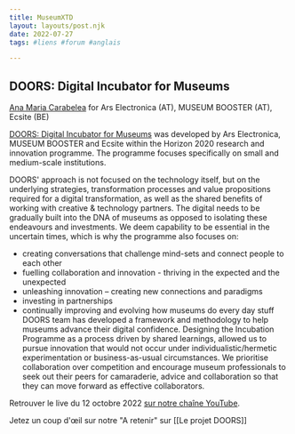 ```yaml
---
title: MuseumXTD  
layout: layouts/post.njk  
date: 2022-07-27
tags: #liens #forum #anglais

---
```

## DOORS: Digital Incubator for Museums
[Ana Maria Carabelea](https://www.linkedin.com/in/ana-carabelea/) for Ars Electronica (AT), MUSEUM BOOSTER (AT), Ecsite (BE)

[DOORS: Digital Incubator for Museums](https://ars.electronica.art/doors/en/) was developed by Ars Electronica, MUSEUM BOOSTER and Ecsite within the Horizon 2020 research and innovation programme. The programme focuses specifically on small and medium-scale institutions.
 
DOORS' approach is not focused on the technology itself, but on the underlying strategies, transformation processes and value propositions required for a digital transformation, as well as the shared benefits of working with creative & technology partners. The digital needs to be gradually built into the DNA of museums as opposed to isolating these endeavours and investments. We deem capability to be essential in the uncertain times, which is why the programme also focuses on:
- creating conversations that challenge mind-sets and connect people to each other
- fuelling collaboration and innovation - thriving in the expected and the unexpected
- unleashing innovation – creating new connections and paradigms
- investing in partnerships
- continually improving and evolving how museums do every day stuff         
DOORS team has developed a framework and methodology to help museums advance their digital confidence. Designing the Incubation Programme as a process driven by shared learnings, allowed us to pursue innovation that would not occur under individualistic/hermetic experimentation or business-as-usual circumstances. We prioritise collaboration over competition and encourage museum professionals to seek out their peers for camaraderie, advice and collaboration so that they can move forward as effective collaborators.  


Retrouver le live du 12 octobre 2022 [sur notre chaîne YouTube](https://www.youtube.com/channel/UCTZJM5WsXDkH8QgMdACUNyw).  

Jetez un coup d'œil sur notre "A retenir" sur [[Le projet DOORS]]
